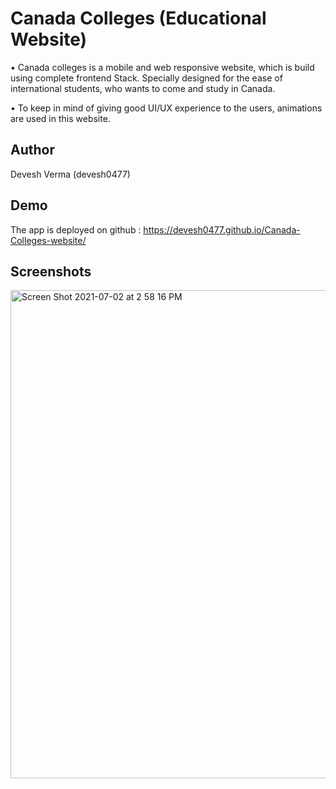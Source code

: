 # Canada Colleges (Educational Website)

• Canada colleges is a mobile and web responsive website, which is build using complete frontend Stack. Specially designed for the ease of international students, who wants to come and study in Canada.

• To keep in mind of giving good UI/UX experience to the users, animations are used in this website.
## Author

Devesh Verma (devesh0477)

## Demo 

The app is deployed on github : https://devesh0477.github.io/Canada-Colleges-website/

## Screenshots 
<img width="781" alt="Screen Shot 2021-07-02 at 2 58 16 PM" src="https://user-images.githubusercontent.com/55842034/124318580-db65af00-db46-11eb-8dad-cf6d7a16228e.png">


